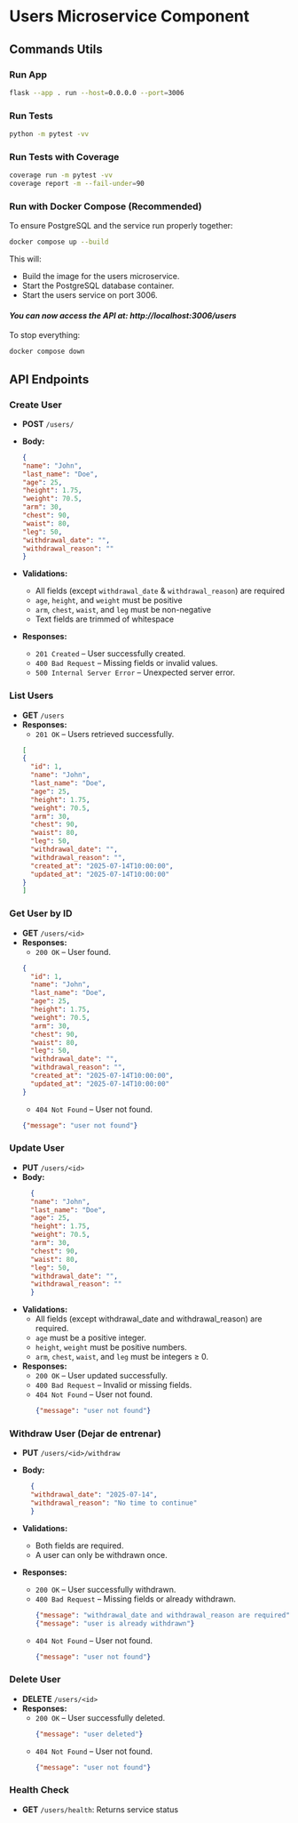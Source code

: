 # Users Microservice Component

## Commands Utils

### Run App

```bash
flask --app . run --host=0.0.0.0 --port=3006
```

### Run Tests

```bash
python -m pytest -vv
```
### Run Tests with Coverage

```bash
coverage run -m pytest -vv
coverage report -m --fail-under=90
```

### Run with Docker Compose (Recommended)
To ensure PostgreSQL and the service run properly together:

```bash
docker compose up --build
```

This will:

- Build the image for the users microservice.
- Start the PostgreSQL database container.
- Start the users service on port 3006.
#### _You can now access the API at: http://localhost:3006/users_

To stop everything:
```bash
docker compose down
```

## API Endpoints

### Create User
- **POST** `/users/`
- **Body:**
  ```json
  {
  "name": "John",
  "last_name": "Doe",
  "age": 25,
  "height": 1.75,
  "weight": 70.5,
  "arm": 30,
  "chest": 90,
  "waist": 80,
  "leg": 50,
  "withdrawal_date": "",
  "withdrawal_reason": ""
  }
  ```
- **Validations:**
  - All fields (except `withdrawal_date` & `withdrawal_reason`) are required
  - `age`, `height`, and `weight` must be positive
  - `arm`, `chest`, `waist`, and `leg` must be non-negative
  - Text fields are trimmed of whitespace

- **Responses:**
  - `201 Created` –  User successfully created.
  - `400 Bad Request` – Missing fields or invalid values.
  - `500 Internal Server Error` – Unexpected server error.


### List Users
- **GET** `/users`
- **Responses:**
  - `201 OK` – Users retrieved successfully.
  ```json
  [
  {
    "id": 1,
    "name": "John",
    "last_name": "Doe",
    "age": 25,
    "height": 1.75,
    "weight": 70.5,
    "arm": 30,
    "chest": 90,
    "waist": 80,
    "leg": 50,
    "withdrawal_date": "",
    "withdrawal_reason": "",
    "created_at": "2025-07-14T10:00:00",
    "updated_at": "2025-07-14T10:00:00"
  }
  ]

  ```

### Get User by ID
- **GET** `/users/<id>`
- **Responses:**
  - `200 OK` – User found.
  ```json
  {
    "id": 1,
    "name": "John",
    "last_name": "Doe",
    "age": 25,
    "height": 1.75,
    "weight": 70.5,
    "arm": 30,
    "chest": 90,
    "waist": 80,
    "leg": 50,
    "withdrawal_date": "",
    "withdrawal_reason": "",
    "created_at": "2025-07-14T10:00:00",
    "updated_at": "2025-07-14T10:00:00"
  }

  ```
  - `404 Not Found` – User not found.
  ```json
  {"message": "user not found"}
  ```

### Update User
- **PUT** `/users/<id>`
- **Body:**
  ```json
    {
    "name": "John",
    "last_name": "Doe",
    "age": 25,
    "height": 1.75,
    "weight": 70.5,
    "arm": 30,
    "chest": 90,
    "waist": 80,
    "leg": 50,
    "withdrawal_date": "",
    "withdrawal_reason": ""
    }
    ```
- **Validations:**
  - All fields (except withdrawal_date and withdrawal_reason) are required.
  - `age` must be a positive integer.
  - `height`, `weight` must be positive numbers.
  - `arm`, `chest`, `waist`, and `leg` must be integers ≥ 0.
- **Responses:**
  - `200 OK` – User updated successfully.
  - `400 Bad Request` – Invalid or missing fields.
  - `404 Not Found` – User not found.
    ```json
    {"message": "user not found"}
    ```

### Withdraw User (Dejar de entrenar)
- **PUT** `/users/<id>/withdraw`
- **Body:**
  ```json
    {
    "withdrawal_date": "2025-07-14",
    "withdrawal_reason": "No time to continue"
    }
    ```
- **Validations:**
  - Both fields are required.
  - A user can only be withdrawn once.

- **Responses:**
  - `200 OK` – User successfully withdrawn.
  - `400 Bad Request` – Missing fields or already withdrawn.
    ```json
    {"message": "withdrawal_date and withdrawal_reason are required"},
    {"message": "user is already withdrawn"}
    ```
  - `404 Not Found` – User not found.
    ```json
    {"message": "user not found"}
    ```

### Delete User
- **DELETE** `/users/<id>`
- **Responses:**
  - `200 OK` – User successfully deleted.
    ```json
    {"message": "user deleted"}
    ```
  - `404 Not Found` – User not found.
    ```json
    {"message": "user not found"}
    ```

### Health Check
- **GET** `/users/health`:
Returns service status
